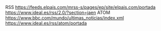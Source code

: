 RSS
    https://feeds.elpais.com/mrss-s/pages/ep/site/elpais.com/portada
    https://www.ideal.es/rss/2.0/?section=jaen
ATOM
    https://www.bbc.com/mundo/ultimas_noticias/index.xml
    https://www.ideal.es/rss/atom/portada
